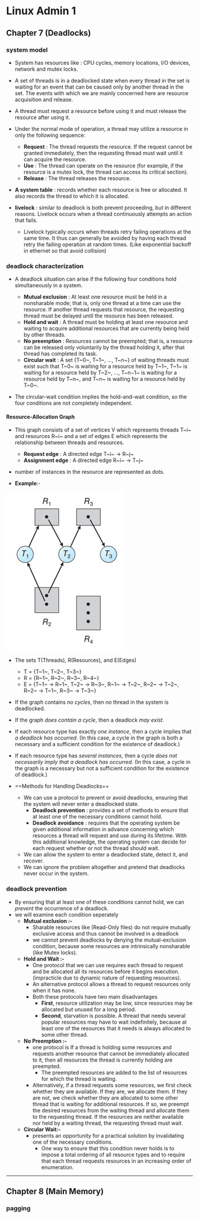 # Linux Admin 1

## Chapter 7 (Deadlocks)

### system model

- System has resources like : CPU cycles, memory locations, I/O devices, network and mutex locks.

- A set of threads is in a deadlocked state when every thread in the set is waiting for an event that can be caused only by another thread in the set. The events with which we are mainly concerned here are resource acquisition and release.

- A thread must request a resource before using it and must release the resource after using it.

- Under the normal mode of operation, a thread may utilize a resource in only the following sequence:
  - **Request** : The thread requests the resource. If the request cannot be granted immediately, then the requesting thread must wait until it can acquire the resource.
  - **Use** : The thread can operate on the resource (for example, if the resource is a mutex lock, the thread can access its critical section).
  - **Release** : The thread releases the resource.

- **A system table** : records whether each resource is free or allocated. It also records the thread to which it is allocated.

- **livelock** : similar to deadlock is both prevent proceeding, but in different reasons. Livelock occurs when a thread continuously attempts an action that fails.
  - Livelock typically occurs when threads retry failing operations at the same time.  It thus can generally be avoided by having each thread retry the failing operation at random times. (Like exponential backoff in ethernet so that avoid collision)

### deadlock characterization

- A deadlock situation can arise if the following four conditions hold simultaneously in a system.
  - **Mutual exclusion** : At least one resource must be held in a nonsharable mode; that is, only one thread at a time can use the resource. If another thread requests that resource, the requesting thread must be delayed until the resource has been released.
  - **Hold and wait** : A thread must be holding at least one resource and waiting to acquire additional resources that are currently being held by other threads.
  - **No preemption** : Resources cannot be preempted; that is, a resource can be released only voluntarily by the thread holding it, after that thread has completed its task.
  - **Circular wait** : A set {T~0~, T~1~, ..., T~n~} of waiting threads must exist such that T~0~ is waiting for a resource held by T~1~, T~1~ is waiting for a resource held by T~2~, ..., T~n−1~ is waiting for a resource held by T~n~, and T~n~ is waiting for a resource held by T~0~.

- The circular-wait condition implies the hold-and-wait condition, so the four conditions are not completely independent.

#### Resource-Allocation Graph

- This graph consists of a set of vertices V which represents threads T~i~ and resources R~i~ and a set of edges E which represents the relationship between threads and resources.
  - **Request edge** : A directed edge T~i~ → R~j~
  - **Assignment edge** : A directed edge R~i~ → T~j~
- number of instances in the resource are represented as dots.

- **Example**:-

![Resource alloc graph example](./imagesForOS/img1.JPG "Resource alloc graph example")

- The sets T(Threads), R(Resources), and E(Edges)
  - T = {T~1~, T~2~, T~3~}
  - R = {R~1~, R~2~, R~3~, R~4~}
  - E = {T~1~ → R~1~, T~2~ → R~3~, R~1~ → T~2~, R~2~ → T~2~, R~2~ → T~1~, R~3~ → T~3~}

- If the graph contains *no cycles*, then *no* thread in the system is deadlocked.
- If the graph *does contain a cycle*, then a deadlock *may exist*.
- If each resource type has exactly *one instance*, then a cycle implies that *a deadlock has occurred*. (In this case, a cycle in the graph is both a necessary and a sufficient condition for the existence of deadlock.)
- If each resource type has *several instances*, then a cycle *does not necessarily imply that a deadlock has occurred*. (In this case, a cycle in the graph is a necessary but not a sufficient condition for the existence of deadlock.)

- ==Methods for Handling Deadlocks==
  - We can use a protocol to prevent or avoid deadlocks, ensuring that the system will never enter a deadlocked state.
    - **Deadlock prevention** : provides a set of methods to ensure that at least one of the necessary conditions cannot hold.
    - **Deadlock avoidance** : requires that the operating system be given additional information in advance concerning which resources a thread will request and use during its lifetime. With this additional knowledge, the operating system can decide for each request whether or not the thread should wait.
  - We can allow the system to enter a deadlocked state, detect it, and recover.
  - We can ignore the problem altogether and pretend that deadlocks never occur in the system.

### deadlock prevention

- By ensuring that at least one of these conditions cannot hold, we can *prevent* the occurrence of a deadlock.
- we will examine each condition seperately
  - **Mutual exclusion :-**
    - Sharable resources like (Read-Only files) do not require mutually exclusive access and thus cannot be involved in a deadlock
    - we cannot prevent deadlocks by denying the mutual-exclusion condition, because some resources are intrinsically nonsharable (like Mutex locks).
  - **Hold and Wait :-**
    - One protocol that we can use requires each thread to request and be allocated all its resources before it begins execution. (impracticle due to dynamic nature of requesting resources).
    - An alternative protocol allows a thread to request resources only when it has none.
    - Both these protocols have two main disadvantages
      - **First**, resource utilization may be low, since resources may be allocated but unused for a long period.
      - **Second**, starvation is possible. A thread that needs several popular resources may have to wait indefinitely, because at least one of the resources that it needs is always allocated to some other thread.
  - **No Preemption :-**
    - one protocol is If a thread is holding some resources and requests another resource that cannot be immediately allocated to it, then all resources the thread is currently holding are preempted.
      - The preempted resources are added to the list of resources for which the thread is waiting.
    - Alternatively, if a thread requests some resources, we first check whether they are available. If they are, we allocate them. If they are not, we check whether they are allocated to some other thread that is waiting for additional resources. If so, we preempt the desired resources from the waiting thread and allocate them to the requesting thread. If the resources are neither available nor held by a waiting thread, the requesting thread must wait.
  - **Circular Wait:-**
    - presents an opportunity for a practical solution by invalidating one of the necessary conditions.
      -  One way to ensure that this condition never holds is to impose a total ordering of all resource types and to require that each thread requests resources in an increasing order of enumeration.

***

## Chapter 8 (Main Memory)

### pagging
